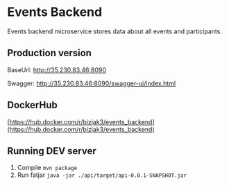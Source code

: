 # Events Backend

Events backend microservice stores data about all events and participants.

## Production version

BaseUrl: http://35.230.83.46:8090

Swagger: http://35.230.83.46:8090/swagger-ui/index.html

## DockerHub

[https://hub.docker.com/r/bizjak3/events_backend](https://hub.docker.com/r/bizjak3/events_backend)

## Running DEV server

1. Compile `mvn package`
2. Run fatjar `java -jar ./api/target/api-0.0.1-SNAPSHOT.jar`

